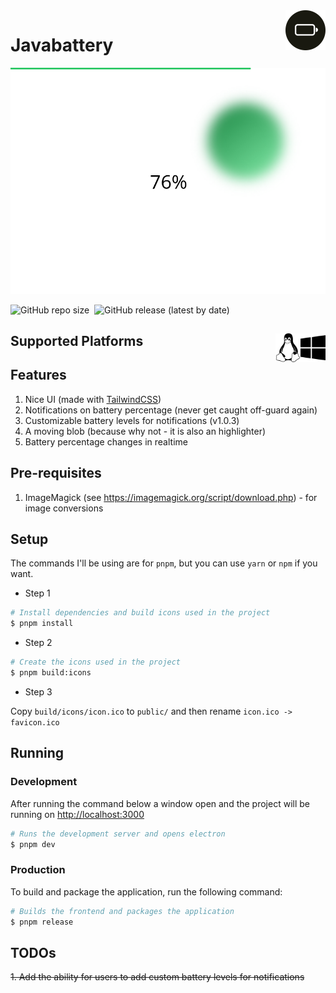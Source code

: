 <img src="build/icon.svg" width="64" align="right" />

# Javabattery

![Preview](./docs/preview.png)

![GitHub repo size](https://img.shields.io/github/repo-size/OyewoleOyedeji/javabattery?color=%23191910&label=Repository%20size&logo=Github&style=for-the-badge)&nbsp;&nbsp;![GitHub release (latest by date)](https://img.shields.io/github/v/release/OyewoleOyedeji/javabattery?color=191919&label=Latest%20version&style=for-the-badge)

## Supported Platforms <img src="docs/windows.svg" width="40" align="right" />&nbsp;&nbsp;&nbsp;&nbsp;<img src="docs/linux.svg" width="40" align="right" />

## Features

1. Nice UI (made with [TailwindCSS](https://tailwind.css))
2. Notifications on battery percentage (never get caught off-guard again)
3. Customizable battery levels for notifications (v1.0.3)
4. A moving blob (because why not - it is also an highlighter)
5. Battery percentage changes in realtime

## Pre-requisites

1. ImageMagick (see <https://imagemagick.org/script/download.php>) - for image conversions

## Setup

The commands I'll be using are for `pnpm`, but you can use `yarn` or `npm` if you want.

- Step 1

```bash
# Install dependencies and build icons used in the project
$ pnpm install
```

- Step 2

```bash
# Create the icons used in the project
$ pnpm build:icons
```

- Step 3

Copy `build/icons/icon.ico` to `public/` and then rename `icon.ico -> favicon.ico`

## Running

### Development

After running the command below a window open and the project will be running on <http://localhost:3000>

```bash
# Runs the development server and opens electron
$ pnpm dev
```

### Production

To build and package the application, run the following command:

```bash
# Builds the frontend and packages the application
$ pnpm release
```

## TODOs

~~1. Add the ability for users to add custom battery levels for notifications~~
